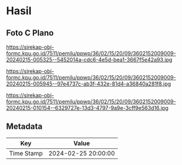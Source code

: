 # Hasil

## Foto C Plano

https://sirekap-obj-formc.kpu.go.id/7511/pemilu/ppwp/36/02/15/20/09/3602152009009-20240215-005325--5452014a-cdc6-4e5d-bea1-3667f5e42a93.jpg

https://sirekap-obj-formc.kpu.go.id/7511/pemilu/ppwp/36/02/15/20/09/3602152009009-20240215-005945--97e4737c-ab3f-432e-81d4-a36840a281f8.jpg

https://sirekap-obj-formc.kpu.go.id/7511/pemilu/ppwp/36/02/15/20/09/3602152009009-20240215-010154--6329727e-13d3-4797-9a9e-3cff9e563d16.jpg


## Metadata

| Key        | Value               |
| ---------- | ------------------- |
| Time Stamp | 2024-02-25 20:00:00 |



